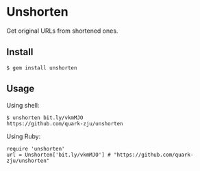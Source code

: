 Unshorten
====

Get original URLs from shortened ones.

Install
----

    $ gem install unshorten

Usage
----

Using shell:

    $ unshorten bit.ly/vkmMJO
    https://github.com/quark-zju/unshorten

Using Ruby:

    require 'unshorten'
    url = Unshorten['bit.ly/vkmMJO'] # "https://github.com/quark-zju/unshorten"

